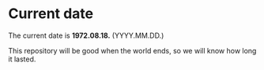 # Current date

The current date is **1972.08.18.** (YYYY.MM.DD.)

This repository will be good when the world ends, so we will know how long it lasted.